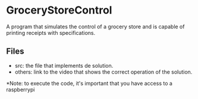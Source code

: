 # GroceryStoreControl
A program that simulates the control of a grocery store and is capable of printing receipts with specifications.
## Files
- src: the file that implements de solution.
- others: link to the video that shows the correct operation of the solution.

*Note: to execute the code, it's important that you have access to a raspberrypi

